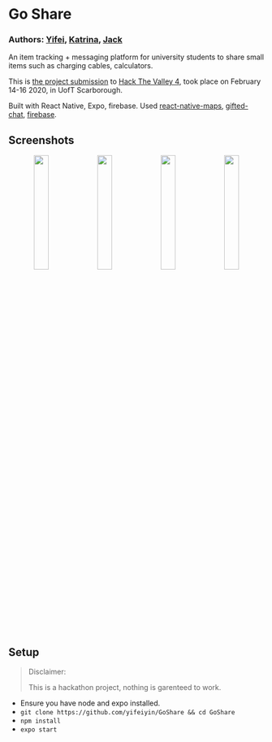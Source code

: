 # Go Share

### Authors: [Yifei](https://github.com/yifeiyin), [Katrina](https://github.com/CXY-Katrina), [Jack](https://github.com/Jack-ljm)

An item tracking + messaging platform for university students to share small items such as charging cables, calculators.

This is [the project submission](https://devpost.com/software/fluffy-potato) to [Hack The Valley 4](https://hackthevalley.io), took place on February 14-16 2020, in UofT Scarborough.

Built with React Native, Expo, firebase. Used [react-native-maps](https://github.com/react-native-community/react-native-maps), [gifted-chat](https://github.com/FaridSafi/react-native-gifted-chat), [firebase](https://github.com/invertase/react-native-firebase).

## Screenshots
<p float="left" align="middle">
<img width="24%" src="https://user-images.githubusercontent.com/13235149/74685393-6e918500-519c-11ea-9300-17450fbb97c6.PNG" />
<img width="24%" src="https://user-images.githubusercontent.com/13235149/74685397-6fc2b200-519c-11ea-9cde-cfccf4fbd1b4.PNG" />
<img width="24%" src="https://user-images.githubusercontent.com/13235149/74685396-6fc2b200-519c-11ea-9bc8-c28b7d3ff2b2.PNG" />
<img width="24%" src="https://user-images.githubusercontent.com/13235149/74685395-6f2a1b80-519c-11ea-9e19-f1f1348bf0fb.PNG" />
<!-- img width="19%" src="https://user-images.githubusercontent.com/13235149/74685399-705b4880-519c-11ea-912f-97c805d7cfea.PNG" / -->
</p>


## Setup
> Disclaimer:
> 
> This is a hackathon project, nothing is garenteed to work. 
- Ensure you have node and expo installed.
- `git clone https://github.com/yifeiyin/GoShare && cd GoShare`
- `npm install`
- `expo start`

